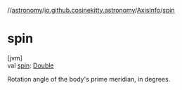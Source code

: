 //[astronomy](../../../index.md)/[io.github.cosinekitty.astronomy](../index.md)/[AxisInfo](index.md)/[spin](spin.md)

# spin

[jvm]\
val [spin](spin.md): [Double](https://kotlinlang.org/api/latest/jvm/stdlib/kotlin/-double/index.html)

Rotation angle of the body's prime meridian, in degrees.
